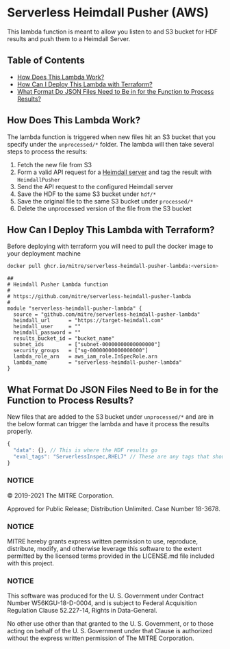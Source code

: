 # Serverless Heimdall Pusher (AWS)

This lambda function is meant to allow you listen to and S3 bucket for HDF results and push them to a Heimdall Server.

## Table of Contents
- [How Does This Lambda Work?](#how-does-this-lambda-work)
- [How Can I Deploy This Lambda with Terraform?](#how-can-i-deploy-this-lambda-with-terraform)
- [What Format Do JSON Files Need to Be in for the Function to Process Results?](#what-format-do-json-files-need-to-be-in-for-the-function-to-process-results)

## How Does This Lambda Work?

The lambda function is triggered when new files hit an S3 bucket that you specify under the `unprocessed/*` folder. The lambda will then take several steps to process the results:
1. Fetch the new file from S3
2. Form a valid API request for a [Heimdall server](https://github.com/mitre/heimdall2) and tag the result with `HeimdallPusher`
3. Send the API request to the configured Heimdall server
4. Save the HDF to the same S3 bucket under `hdf/*`
5. Save the original file to the same S3 bucket under `processed/*` 
6. Delete the unprocessed version of the file from the S3 bucket

## How Can I Deploy This Lambda with Terraform?

Before deploying with terraform you will need to pull the docker image to your deployment machine
```bash
docker pull ghcr.io/mitre/serverless-heimdall-pusher-lambda:<version>
```

```hdf
##
# Heimdall Pusher Lambda function
#
# https://github.com/mitre/serverless-heimdall-pusher-lambda
#
module "serverless-heimdall-pusher-lambda" {
  source = "github.com/mitre/serverless-heimdall-pusher-lambda"
  heimdall_url      = "https://target-heimdall.com"
  heimdall_user     = ""
  heimdall_password = ""
  results_bucket_id = "bucket_name"
  subnet_ids        = ["subnet-00000000000000000"]
  security_groups   = ["sg-00000000000000000"]
  lambda_role_arn   = aws_iam_role.InSpecRole.arn
  lambda_name       = "serverless-heimdall-pusher-lambda"
}
```

## What Format Do JSON Files Need to Be in for the Function to Process Results?

New files that are added to the S3 bucket under `unprocessed/*` and are in the below format can trigger the lambda and have it process the results properly.

```javascript
{
  "data": {}, // This is where the HDF results go
  "eval_tags": "ServerlessInspec,RHEL7" // These are any tags that should be assigned in Heimdall
}
```

### NOTICE

© 2019-2021 The MITRE Corporation.

Approved for Public Release; Distribution Unlimited. Case Number 18-3678.

### NOTICE

MITRE hereby grants express written permission to use, reproduce, distribute, modify, and otherwise leverage this software to the extent permitted by the licensed terms provided in the LICENSE.md file included with this project.

### NOTICE

This software was produced for the U. S. Government under Contract Number W56KGU-18-D-0004, and is subject to Federal Acquisition Regulation Clause 52.227-14, Rights in Data-General.

No other use other than that granted to the U. S. Government, or to those acting on behalf of the U. S. Government under that Clause is authorized without the express written permission of The MITRE Corporation.